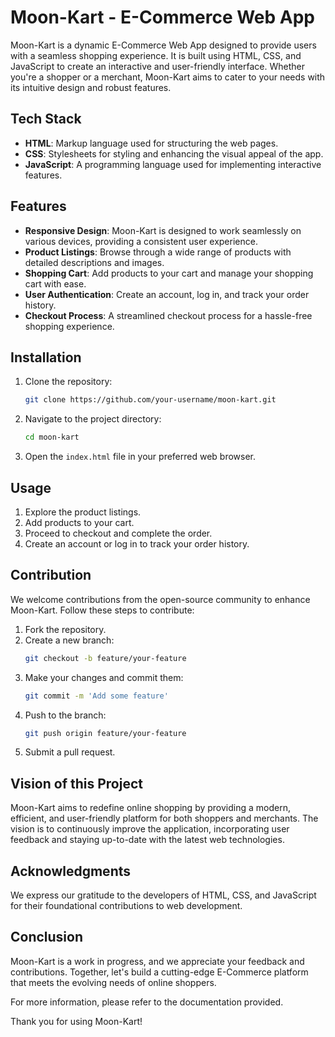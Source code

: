 # Moon-Kart - E-Commerce Web App

Moon-Kart is a dynamic E-Commerce Web App designed to provide users with a seamless shopping experience. It is built using HTML, CSS, and JavaScript to create an interactive and user-friendly interface. Whether you're a shopper or a merchant, Moon-Kart aims to cater to your needs with its intuitive design and robust features.

## Tech Stack
- **HTML**: Markup language used for structuring the web pages.
- **CSS**: Stylesheets for styling and enhancing the visual appeal of the app.
- **JavaScript**: A programming language used for implementing interactive features.

## Features
- **Responsive Design**: Moon-Kart is designed to work seamlessly on various devices, providing a consistent user experience.
- **Product Listings**: Browse through a wide range of products with detailed descriptions and images.
- **Shopping Cart**: Add products to your cart and manage your shopping cart with ease.
- **User Authentication**: Create an account, log in, and track your order history.
- **Checkout Process**: A streamlined checkout process for a hassle-free shopping experience.

## Installation
1. Clone the repository:
   ```bash
   git clone https://github.com/your-username/moon-kart.git
   ```
2. Navigate to the project directory:
   ```bash
   cd moon-kart
   ```
3. Open the `index.html` file in your preferred web browser.

## Usage
1. Explore the product listings.
2. Add products to your cart.
3. Proceed to checkout and complete the order.
4. Create an account or log in to track your order history.

## Contribution
We welcome contributions from the open-source community to enhance Moon-Kart. Follow these steps to contribute:

1. Fork the repository.
2. Create a new branch: 
   ```bash
   git checkout -b feature/your-feature
   ```
3. Make your changes and commit them: 
   ```bash
   git commit -m 'Add some feature'
   ```
4. Push to the branch: 
   ```bash
   git push origin feature/your-feature
   ```
5. Submit a pull request.

## Vision of this Project
Moon-Kart aims to redefine online shopping by providing a modern, efficient, and user-friendly platform for both shoppers and merchants. The vision is to continuously improve the application, incorporating user feedback and staying up-to-date with the latest web technologies.

## Acknowledgments
We express our gratitude to the developers of HTML, CSS, and JavaScript for their foundational contributions to web development.

## Conclusion
Moon-Kart is a work in progress, and we appreciate your feedback and contributions. Together, let's build a cutting-edge E-Commerce platform that meets the evolving needs of online shoppers.

For more information, please refer to the documentation provided.

Thank you for using Moon-Kart!

